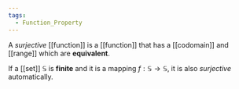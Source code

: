 ```yaml
---
tags:
  - Function_Property
---
```

A _surjective_ [[function]] is a [[function]] that has a [[codomain]] and [[range]] which are **equivalent**.

If a [[set]] $\mathbb S$ is **finite** and it is a mapping $f: \mathbb S \rightarrow \mathbb S$, it is also _surjective_ automatically.